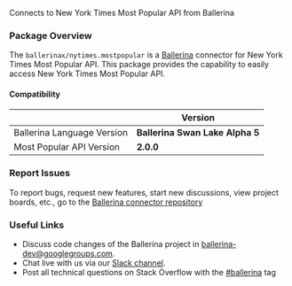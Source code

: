 Connects to New York Times Most Popular API from Ballerina

### Package Overview
The `ballerinax/nytimes.mostpopular` is a [Ballerina](https://ballerina.io/) connector for New York Times Most Popular API.
This package provides the capability to easily access New York Times Most Popular API.

#### Compatibility
|                               | Version                         |
|-------------------------------|---------------------------------|
| Ballerina Language Version    | **Ballerina Swan Lake Alpha 5** | 
| Most Popular API Version      | **2.0.0**                       |

### Report Issues
To report bugs, request new features, start new discussions, view project boards, etc., go to the [Ballerina connector repository](https://github.com/ballerina-platform/ballerinax-openapi-connectors)

### Useful Links
- Discuss code changes of the Ballerina project in [ballerina-dev@googlegroups.com](mailto:ballerina-dev@googlegroups.com).
- Chat live with us via our [Slack channel](https://ballerina.io/community/slack/).
- Post all technical questions on Stack Overflow with the [#ballerina](https://stackoverflow.com/questions/tagged/ballerina) tag
